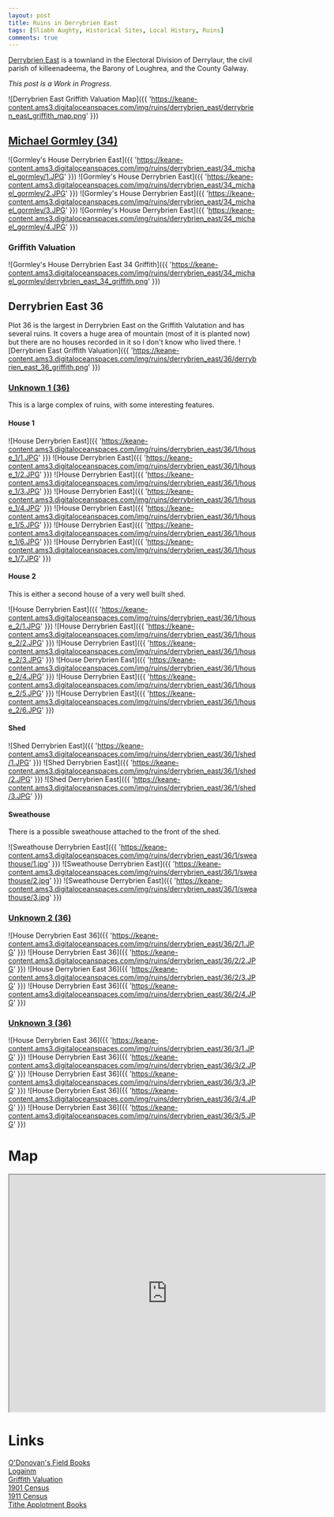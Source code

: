 ```yaml
---
layout: post
title: Ruins in Derrybrien East
tags: [Sliabh Aughty, Historical Sites, Local History, Ruins]
comments: true
---
```


[Derrybrien East](https://www.townlands.ie/galway/loughrea/killeenadeema/derrylaur/derrybrien-east/) is a townland in the Electoral Division of Derrylaur, the civil parish of killeenadeema, the Barony of Loughrea, and the County Galway.

*This post is a Work in Progress.*

![Derrybrien East Griffith Valuation Map]({{ 'https://keane-content.ams3.digitaloceanspaces.com/img/ruins/derrybrien_east/derrybrien_east_griffith_map.png' }})

## [Michael Gormley (34)](#michael-gormley-34)
![Gormley's House Derrybrien East]({{ 'https://keane-content.ams3.digitaloceanspaces.com/img/ruins/derrybrien_east/34_michael_gormley/1.JPG' }})
![Gormley's House Derrybrien East]({{ 'https://keane-content.ams3.digitaloceanspaces.com/img/ruins/derrybrien_east/34_michael_gormley/2.JPG' }})
![Gormley's House Derrybrien East]({{ 'https://keane-content.ams3.digitaloceanspaces.com/img/ruins/derrybrien_east/34_michael_gormley/3.JPG' }})
![Gormley's House Derrybrien East]({{ 'https://keane-content.ams3.digitaloceanspaces.com/img/ruins/derrybrien_east/34_michael_gormley/4.JPG' }})

### Griffith Valuation
![Gormley's House Derrybrien East 34 Griffith]({{ 'https://keane-content.ams3.digitaloceanspaces.com/img/ruins/derrybrien_east/34_michael_gormley/derrybrien_east_34_griffith.png' }})

## Derrybrien East 36
Plot 36 is the largest in Derrybrien East on the Griffith Valutation and has several ruins. It covers a huge area of mountain (most of it is planted now) but there are no houses recorded in it so I don't know who lived there.
![Derrybrien East Griffith Valuation]({{ 'https://keane-content.ams3.digitaloceanspaces.com/img/ruins/derrybrien_east/36/derrybrien_east_36_griffith.png' }})

### [Unknown 1 (36)](#unknown-1-36)
This is a large complex of ruins, with some interesting features.

#### House 1
![House Derrybrien East]({{ 'https://keane-content.ams3.digitaloceanspaces.com/img/ruins/derrybrien_east/36/1/house_1/1.JPG' }})
![House Derrybrien East]({{ 'https://keane-content.ams3.digitaloceanspaces.com/img/ruins/derrybrien_east/36/1/house_1/2.JPG' }})
![House Derrybrien East]({{ 'https://keane-content.ams3.digitaloceanspaces.com/img/ruins/derrybrien_east/36/1/house_1/3.JPG' }})
![House Derrybrien East]({{ 'https://keane-content.ams3.digitaloceanspaces.com/img/ruins/derrybrien_east/36/1/house_1/4.JPG' }})
![House Derrybrien East]({{ 'https://keane-content.ams3.digitaloceanspaces.com/img/ruins/derrybrien_east/36/1/house_1/5.JPG' }})
![House Derrybrien East]({{ 'https://keane-content.ams3.digitaloceanspaces.com/img/ruins/derrybrien_east/36/1/house_1/6.JPG' }})
![House Derrybrien East]({{ 'https://keane-content.ams3.digitaloceanspaces.com/img/ruins/derrybrien_east/36/1/house_1/7.JPG' }})

#### House 2
This is either a second house of a very well built shed.

![House Derrybrien East]({{ 'https://keane-content.ams3.digitaloceanspaces.com/img/ruins/derrybrien_east/36/1/house_2/1.JPG' }})
![House Derrybrien East]({{ 'https://keane-content.ams3.digitaloceanspaces.com/img/ruins/derrybrien_east/36/1/house_2/2.JPG' }})
![House Derrybrien East]({{ 'https://keane-content.ams3.digitaloceanspaces.com/img/ruins/derrybrien_east/36/1/house_2/3.JPG' }})
![House Derrybrien East]({{ 'https://keane-content.ams3.digitaloceanspaces.com/img/ruins/derrybrien_east/36/1/house_2/4.JPG' }})
![House Derrybrien East]({{ 'https://keane-content.ams3.digitaloceanspaces.com/img/ruins/derrybrien_east/36/1/house_2/5.JPG' }})
![House Derrybrien East]({{ 'https://keane-content.ams3.digitaloceanspaces.com/img/ruins/derrybrien_east/36/1/house_2/6.JPG' }})

#### Shed
![Shed Derrybrien East]({{ 'https://keane-content.ams3.digitaloceanspaces.com/img/ruins/derrybrien_east/36/1/shed/1.JPG' }})
![Shed Derrybrien East]({{ 'https://keane-content.ams3.digitaloceanspaces.com/img/ruins/derrybrien_east/36/1/shed/2.JPG' }})
![Shed Derrybrien East]({{ 'https://keane-content.ams3.digitaloceanspaces.com/img/ruins/derrybrien_east/36/1/shed/3.JPG' }})

#### Sweathouse
There is a possible sweathouse attached to the front of the shed.

![Sweathouse Derrybrien East]({{ 'https://keane-content.ams3.digitaloceanspaces.com/img/ruins/derrybrien_east/36/1/sweathouse/1.jpg' }})
![Sweathouse Derrybrien East]({{ 'https://keane-content.ams3.digitaloceanspaces.com/img/ruins/derrybrien_east/36/1/sweathouse/2.jpg' }})
![Sweathouse Derrybrien East]({{ 'https://keane-content.ams3.digitaloceanspaces.com/img/ruins/derrybrien_east/36/1/sweathouse/3.jpg' }})

### [Unknown 2 (36)](#unknown-2-36)
![House Derrybrien East 36]({{ 'https://keane-content.ams3.digitaloceanspaces.com/img/ruins/derrybrien_east/36/2/1.JPG' }})
![House Derrybrien East 36]({{ 'https://keane-content.ams3.digitaloceanspaces.com/img/ruins/derrybrien_east/36/2/2.JPG' }})
![House Derrybrien East 36]({{ 'https://keane-content.ams3.digitaloceanspaces.com/img/ruins/derrybrien_east/36/2/3.JPG' }})
![House Derrybrien East 36]({{ 'https://keane-content.ams3.digitaloceanspaces.com/img/ruins/derrybrien_east/36/2/4.JPG' }})

### [Unknown 3 (36)](#unknown-3-36)
![House Derrybrien East 36]({{ 'https://keane-content.ams3.digitaloceanspaces.com/img/ruins/derrybrien_east/36/3/1.JPG' }})
![House Derrybrien East 36]({{ 'https://keane-content.ams3.digitaloceanspaces.com/img/ruins/derrybrien_east/36/3/2.JPG' }})
![House Derrybrien East 36]({{ 'https://keane-content.ams3.digitaloceanspaces.com/img/ruins/derrybrien_east/36/3/3.JPG' }})
![House Derrybrien East 36]({{ 'https://keane-content.ams3.digitaloceanspaces.com/img/ruins/derrybrien_east/36/3/4.JPG' }})
![House Derrybrien East 36]({{ 'https://keane-content.ams3.digitaloceanspaces.com/img/ruins/derrybrien_east/36/3/5.JPG' }})

# Map
<iframe src="https://www.google.com/maps/d/embed?mid=1eVrrzxT0kD0K0aOzwzsqG_K84XQ2UghC&ehbc=2E312F" width="640" height="480"></iframe>

# Links
[O'Donovan's Field Books](http://places.webworld.org/place/24929)  
[Logainm](https://www.logainm.ie/en/19791)  
[Griffith Valuation](https://www.askaboutireland.ie/griffith-valuation/index.xml?action=doNameSearch&PlaceID=548535&county=Galway&barony=Loughrea&parish=Killeenadeema&townland=Derrybrien,%20east)  
[1901 Census](http://www.census.nationalarchives.ie/pages/1901/Galway/Derrylaur/Derrybrien_East/)  
[1911 Census](http://www.census.nationalarchives.ie/pages/1911/Galway/Derrylaur/Derrybrien__East/)  
[Tithe Applotment Books](http://titheapplotmentbooks.nationalarchives.ie/search/tab/results.jsp?county=Galway&parish=Killeenadeema&townland=Derrybrien&search=Search)  